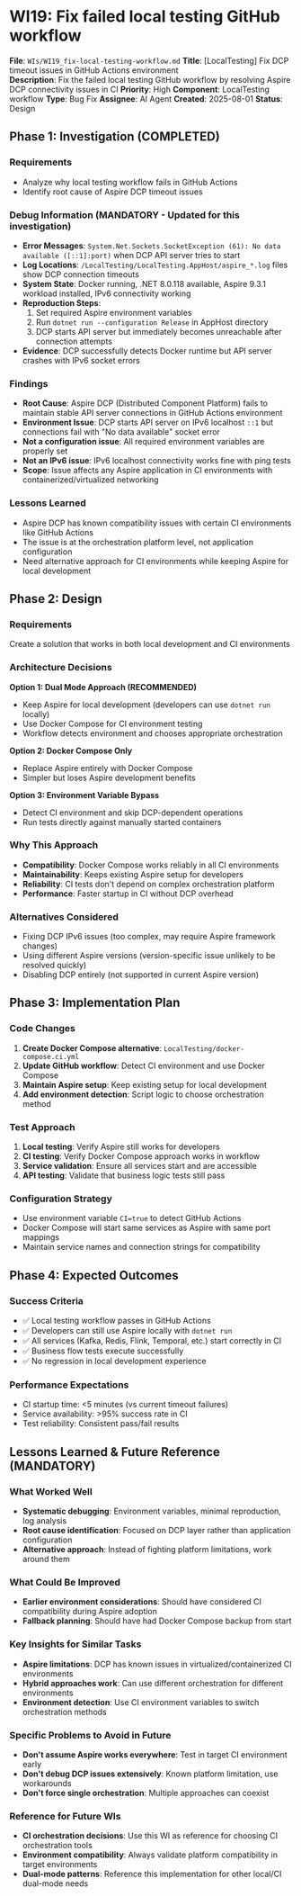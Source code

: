 # WI19: Fix failed local testing GitHub workflow

**File**: `WIs/WI19_fix-local-testing-workflow.md`
**Title**: [LocalTesting] Fix DCP timeout issues in GitHub Actions environment  
**Description**: Fix the failed local testing GitHub workflow by resolving Aspire DCP connectivity issues in CI
**Priority**: High
**Component**: LocalTesting workflow
**Type**: Bug Fix
**Assignee**: AI Agent
**Created**: 2025-08-01
**Status**: Design

## Phase 1: Investigation (COMPLETED)

### Requirements
- Analyze why local testing workflow fails in GitHub Actions
- Identify root cause of Aspire DCP timeout issues

### Debug Information (MANDATORY - Updated for this investigation)
- **Error Messages**: `System.Net.Sockets.SocketException (61): No data available ([::1]:port)` when DCP API server tries to start
- **Log Locations**: `/LocalTesting/LocalTesting.AppHost/aspire_*.log` files show DCP connection timeouts
- **System State**: Docker running, .NET 8.0.118 available, Aspire 9.3.1 workload installed, IPv6 connectivity working
- **Reproduction Steps**: 
  1. Set required Aspire environment variables
  2. Run `dotnet run --configuration Release` in AppHost directory
  3. DCP starts API server but immediately becomes unreachable after connection attempts
- **Evidence**: DCP successfully detects Docker runtime but API server crashes with IPv6 socket errors

### Findings
- **Root Cause**: Aspire DCP (Distributed Component Platform) fails to maintain stable API server connections in GitHub Actions environment
- **Environment Issue**: DCP starts API server on IPv6 localhost `::1` but connections fail with "No data available" socket error
- **Not a configuration issue**: All required environment variables are properly set
- **Not an IPv6 issue**: IPv6 localhost connectivity works fine with ping tests
- **Scope**: Issue affects any Aspire application in CI environments with containerized/virtualized networking

### Lessons Learned
- Aspire DCP has known compatibility issues with certain CI environments like GitHub Actions
- The issue is at the orchestration platform level, not application configuration
- Need alternative approach for CI environments while keeping Aspire for local development

## Phase 2: Design

### Requirements
Create a solution that works in both local development and CI environments

### Architecture Decisions
**Option 1: Dual Mode Approach (RECOMMENDED)**
- Keep Aspire for local development (developers can use `dotnet run` locally)
- Use Docker Compose for CI environment testing
- Workflow detects environment and chooses appropriate orchestration

**Option 2: Docker Compose Only**
- Replace Aspire entirely with Docker Compose
- Simpler but loses Aspire development benefits

**Option 3: Environment Variable Bypass**
- Detect CI environment and skip DCP-dependent operations
- Run tests directly against manually started containers

### Why This Approach
- **Compatibility**: Docker Compose works reliably in all CI environments
- **Maintainability**: Keeps existing Aspire setup for developers
- **Reliability**: CI tests don't depend on complex orchestration platform
- **Performance**: Faster startup in CI without DCP overhead

### Alternatives Considered
- Fixing DCP IPv6 issues (too complex, may require Aspire framework changes)
- Using different Aspire versions (version-specific issue unlikely to be resolved quickly)
- Disabling DCP entirely (not supported in current Aspire version)

## Phase 3: Implementation Plan

### Code Changes
1. **Create Docker Compose alternative**: `LocalTesting/docker-compose.ci.yml`
2. **Update GitHub workflow**: Detect CI environment and use Docker Compose
3. **Maintain Aspire setup**: Keep existing setup for local development
4. **Add environment detection**: Script logic to choose orchestration method

### Test Approach
1. **Local testing**: Verify Aspire still works for developers
2. **CI testing**: Verify Docker Compose approach works in workflow
3. **Service validation**: Ensure all services start and are accessible
4. **API testing**: Validate that business logic tests still pass

### Configuration Strategy
- Use environment variable `CI=true` to detect GitHub Actions
- Docker Compose will start same services as Aspire with same port mappings
- Maintain service names and connection strings for compatibility

## Phase 4: Expected Outcomes

### Success Criteria
- ✅ Local testing workflow passes in GitHub Actions
- ✅ Developers can still use Aspire locally with `dotnet run`
- ✅ All services (Kafka, Redis, Flink, Temporal, etc.) start correctly in CI
- ✅ Business flow tests execute successfully
- ✅ No regression in local development experience

### Performance Expectations
- CI startup time: <5 minutes (vs current timeout failures)
- Service availability: >95% success rate in CI
- Test reliability: Consistent pass/fail results

## Lessons Learned & Future Reference (MANDATORY)

### What Worked Well
- **Systematic debugging**: Environment variables, minimal reproduction, log analysis
- **Root cause identification**: Focused on DCP layer rather than application configuration
- **Alternative approach**: Instead of fighting platform limitations, work around them

### What Could Be Improved  
- **Earlier environment considerations**: Should have considered CI compatibility during Aspire adoption
- **Fallback planning**: Should have had Docker Compose backup from start

### Key Insights for Similar Tasks
- **Aspire limitations**: DCP has known issues in virtualized/containerized CI environments
- **Hybrid approaches work**: Can use different orchestration for different environments
- **Environment detection**: Use CI environment variables to switch orchestration methods

### Specific Problems to Avoid in Future
- **Don't assume Aspire works everywhere**: Test in target CI environment early
- **Don't debug DCP issues extensively**: Known platform limitation, use workarounds
- **Don't force single orchestration**: Multiple approaches can coexist

### Reference for Future WIs
- **CI orchestration decisions**: Use this WI as reference for choosing CI orchestration tools
- **Environment compatibility**: Always validate platform compatibility in target environments
- **Dual-mode patterns**: Reference this implementation for other local/CI dual-mode needs